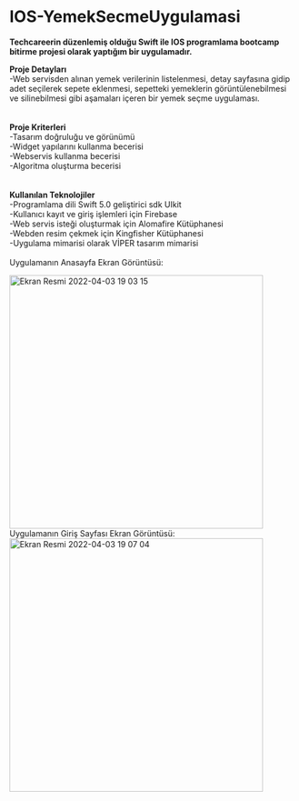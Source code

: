 # IOS-YemekSecmeUygulamasi
<b> Techcareerin düzenlemiş olduğu Swift ile IOS programlama bootcamp bitirme projesi olarak yaptığım bir uygulamadır.</b>

<b>Proje Detayları</b><br>
-Web servisden alınan yemek verilerinin listelenmesi, detay sayfasına gidip adet seçilerek sepete eklenmesi, sepetteki yemeklerin görüntülenebilmesi ve
silinebilmesi gibi aşamaları içeren bir yemek seçme uygulaması.
<br><br><br>
<b>Proje Kriterleri</b><br>
-Tasarım doğruluğu ve görünümü<br>
-Widget yapılarını kullanma becerisi<br>
-Webservis kullanma becerisi<br>
-Algoritma oluşturma becerisi
<br><br><br>
<b>Kullanılan Teknolojiler</b><br>
-Programlama dili Swift 5.0 geliştirici sdk UIkit<br>
-Kullanıcı kayıt ve giriş işlemleri için Firebase<br>
-Web servis isteği oluşturmak için Alomafire Kütüphanesi<br>
-Webden resim çekmek için Kingfisher Kütüphanesi<br>
-Uygulama mimarisi olarak VİPER tasarım mimarisi<br>
<br>
Uygulamanın Anasayfa Ekran Görüntüsü:<br>

<img width="446" alt="Ekran Resmi 2022-04-03 19 03 15" src="https://user-images.githubusercontent.com/37542511/161436902-3678cf4a-c35a-44f2-9062-bd476cade15e.png">
Uygulamanın Giriş Sayfası Ekran Görüntüsü:<br>
<img width="446" alt="Ekran Resmi 2022-04-03 19 07 04" src="https://user-images.githubusercontent.com/37542511/161437067-fcf0c606-d9ce-4685-be44-cd16cbdf714c.png">
